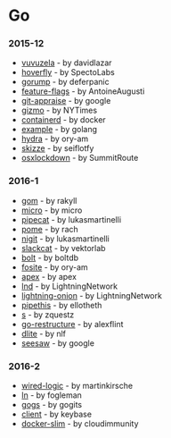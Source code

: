 # Go


### 2015-12
- [vuvuzela](https://github.com/davidlazar/vuvuzela) - by davidlazar
- [hoverfly](https://github.com/SpectoLabs/hoverfly) - by SpectoLabs
- [gorump](https://github.com/deferpanic/gorump) - by deferpanic
- [feature-flags](https://github.com/AntoineAugusti/feature-flags) - by AntoineAugusti
- [git-appraise](https://github.com/google/git-appraise) - by google
- [gizmo](https://github.com/NYTimes/gizmo) - by NYTimes
- [containerd](https://github.com/docker/containerd) - by docker
- [example](https://github.com/golang/example) - by golang
- [hydra](https://github.com/ory-am/hydra) - by ory-am
- [skizze](https://github.com/seiflotfy/skizze) - by seiflotfy
- [osxlockdown](https://github.com/SummitRoute/osxlockdown) - by SummitRoute

### 2016-1
- [gom](https://github.com/rakyll/gom) - by rakyll
- [micro](https://github.com/micro/micro) - by micro
- [pipecat](https://github.com/lukasmartinelli/pipecat) - by lukasmartinelli
- [pome](https://github.com/rach/pome) - by rach
- [nigit](https://github.com/lukasmartinelli/nigit) - by lukasmartinelli
- [slackcat](https://github.com/vektorlab/slackcat) - by vektorlab
- [bolt](https://github.com/boltdb/bolt) - by boltdb
- [fosite](https://github.com/ory-am/fosite) - by ory-am
- [apex](https://github.com/apex/apex) - by apex
- [lnd](https://github.com/LightningNetwork/lnd) - by LightningNetwork
- [lightning-onion](https://github.com/LightningNetwork/lightning-onion) - by LightningNetwork
- [pipethis](https://github.com/ellotheth/pipethis) - by ellotheth
- [s](https://github.com/zquestz/s) - by zquestz
- [go-restructure](https://github.com/alexflint/go-restructure) - by alexflint
- [dlite](https://github.com/nlf/dlite) - by nlf
- [seesaw](https://github.com/google/seesaw) - by google

### 2016-2
- [wired-logic](https://github.com/martinkirsche/wired-logic) - by martinkirsche
- [ln](https://github.com/fogleman/ln) - by fogleman
- [gogs](https://github.com/gogits/gogs) - by gogits
- [client](https://github.com/keybase/client) - by keybase
- [docker-slim](https://github.com/cloudimmunity/docker-slim) - by cloudimmunity
